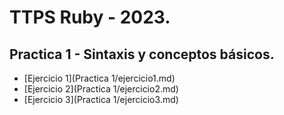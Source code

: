 # TTPS Ruby - 2023.

## Practica 1 - Sintaxis y conceptos básicos.
- [Ejercicio 1](Practica 1/ejercicio1.md)
- [Ejercicio 2](Practica 1/ejercicio2.md)
- [Ejercicio 3](Practica 1/ejercicio3.md)